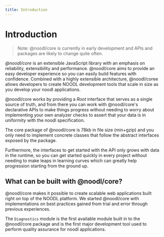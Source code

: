 ```yaml
---
title: Introduction
---
```


# Introduction

> Note: @noodl/core is currently in early development and APIs and packages are likely to change quite often.

_@noodl/core_ is an extensible JavaScript library with an emphasis on reliability, extensibility and performance. @noodl/core aims to provide an easy developer experience so you can easily build features with confidence. Combined with a highly extensible architecture, @noodl/coree allows developers to create NOODL development tools that scale in size as you develop your noodl applications.

@noodl/core works by providing a _Root_ interface that serves as a single source of truth, and from there you can work with @noodl/core's declarative APIs to make things progress without needing to worry about implementing your own analyzer checks to assert that your data is in uniformity with the noodl specification.

The core package of @noodl/core is 78kb in file size (min+gzip) and you only need to implement concrete classes that follow the abstract interfaces exposed by the package.

Furthermore, the interfaces to get started with the API only grows with data in the runtime, so you can get started quickly in every project without needing to make leaps in learning curves which can greatly help progression starting from the ground up.

## What can be built with @noodl/core?

@noodl/core makes it possible to create scalable web applications built right on top of the NOODL platform. We started @noodl/core with implementations on best practices gained from trial and error through previous experiences.

The `Diagnostics` module is the first available module built in to the @noodl/core package and is the first major development tool used to perform quality assurance for noodl applications.

